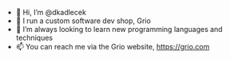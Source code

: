 - 👋 Hi, I’m @dkadlecek
- 👀 I run a custom software dev shop, Grio
- 🌱 I’m always looking to learn new programming languages and techniques
- 📫 You can reach me via the Grio website, https://grio.com

<!---
dkadlecek/dkadlecek is a ✨ special ✨ repository because its `README.md` (this file) appears on your GitHub profile.
You can click the Preview link to take a look at your changes.
--->
